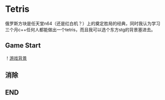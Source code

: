 # Tetris
俄罗斯方块是任天堂n64（还是红白机？）上的奠定胜局的经典，同时我认为学习三个月c++任何人都能做出一个tetris，而且我可以选个东方stg的背景塞进去。

## Game Start
！[游戏背景](https://github.com/KokoroSinx/Tetris/blob/main/bg2.png?raw=true)

## 消除

## END
